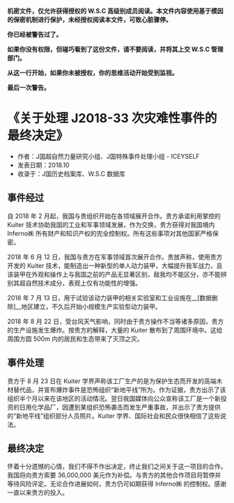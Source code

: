 __机密文件，仅允许获得授权的 W.S.C 高级别成员阅读。本文件内容使用基于模因的保密机制进行保护，未经授权阅读本文件，可致心脏骤停。__

__你已经被警告过了。__

__如果你没有权限，但碰巧看到了这份文件，请不要阅读，并将其上交 W.S.C 管理部门。__

__从这一行开始，如果你未被授权，你的思维活动开始受到监视。__

__最后一次警告。__

# 《关于处理 J2018-33 次灾难性事件的最终决定》
 - 作者：J国超自然力量研究小组、J国特殊事件处理小组 - ICEYSELF
 - 发表日期：2018.10
 - 收录于：J国历史档案库、W.S.C 数据库

## 事件经过
自 2018 年 2 月起，我国与贵组织开始在各领域展开合作。贵方承诺利用掌控的 Kuiter 技术协助我国的工业和军事领域发展，作为交换，贵方获得对我国境内 Inferno㈱ 所有财产和知识产权的完全控制权。所有这些事项对其他国家严格保密。

2018 年 6 月 12 日，我国与贵方在军事领域首次展开合作。贵放声称，使用贵方开发的 Kuiter 技术，能制造出一种新型的单人动力装甲，大幅提升我军战力，且该装甲在外观和操作上与我国之前的产品无显著区别，敌我均不能区分，亦不能辨别其超自然技术成分，表观上仅有功能性的增强。

2018 年 7 月 13 日，用于试验该动力装甲的相关实验室和工业设施在__[数据删除]__地区建立，不久后开始小规模生产实验型动力装甲。

2018 年 8 月 22 日，受台风天气影响，同时由于贵方操作不当等诸多原因，贵方的生产设施发生爆炸。按贵方的解释，大量的 Kuiter 散布到了周围环境中。这给周围方圆 500m 内的居民和生态带来了灭顶之灾。

## 事件处理
贵方于 8 月 23 日在 Kuiter 学界声称该工厂生产的是为保护生态而开发的高端木材替代品，并宣布爆炸事件是恐怖组织“新地平线”所为。作为证据，贵方出示了该组织半个月以来在该地区的活动情况。翌日我国媒体向公众宣称该工厂是一个新投资的日用化学品厂，因遭到某组织恐怖袭击而发生严重事故，并出示了贵方提供的“新地平线”组织部分人员照片。Kuiter 学界、国际社会和民众很快相信了这些说法。

## 最终决定
怀着十分遗憾的心情，我们不得不作出决定，终止我们之间关于这一项目的合作。我国将向贵方索要 36,000,000 美元作为补偿。与贵方的其他合作项目将暂停并等待风险评定。无论合作进展如何，贵方仍可如期获得 Inferno㈱ 的控制权。感谢一直以来贵方的投入。
